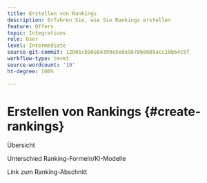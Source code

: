 ```yaml
---
title: Erstellen von Rankings
description: Erfahren Sie, wie Sie Rankings erstellen
feature: Offers
topic: Integrations
role: User
level: Intermediate
source-git-commit: 12b01cb9de84399e5ede987866609acc10b64c5f
workflow-type: tm+mt
source-wordcount: '19'
ht-degree: 100%

---
```


# Erstellen von Rankings {#create-rankings}

Übersicht

Unterschied Ranking-Formeln/KI-Modelle

Link zum Ranking-Abschnitt